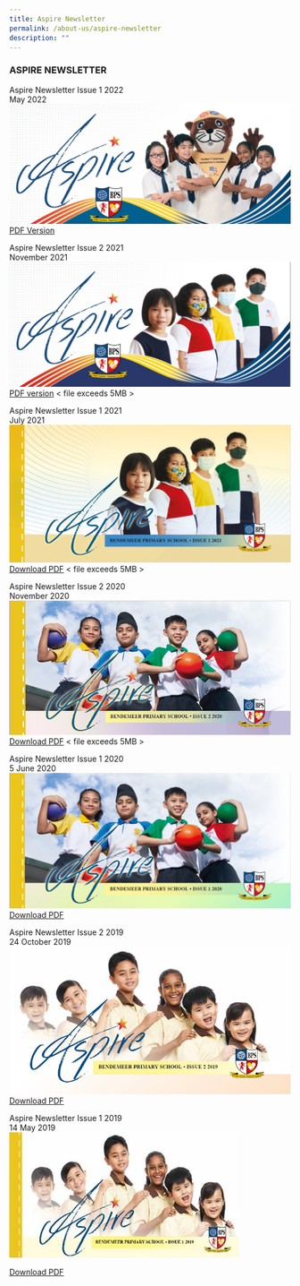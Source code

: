 ```yaml
---
title: Aspire Newsletter
permalink: /about-us/aspire-newsletter
description: ""
---
```

### ASPIRE NEWSLETTER

Aspire Newsletter Issue 1 2022  
May 2022  
![May 2022.jpg](/images/May%202022.jpg)
[PDF Version](/files/Aspire2022Issue1-web.pdf)
  
Aspire Newsletter Issue 2 2021  
November 2021  
![Newsletter Issue 1 2021.jpg](/images/newsletter%202%202021.jpg)
[PDF version](https://bendemeerpri-moe-edu-sg-admin.cwp.sg/qql/slot/u939/2021%20Matters/2021%20Newsletter/Aspire%202021%20Issue2.pdf)  < file exceeds 5MB >
  
Aspire Newsletter Issue 1 2021  
July 2021
![Newsletter July 2021.jpg](/images/Newsletter%20July%202021.jpg)
[Download PDF](https://bendemeerpri-moe-edu-sg-admin.cwp.sg/qql/slot/u939/2021%20Letters/Term%203%202021/Aspire%202021%20Issue1v3.pdf)   < file exceeds 5MB >
  
Aspire Newsletter Issue 2 2020  
November 2020  
![Aspire Newsletter cover page_Nov 2020.jpg](/images/Aspire%20Newsletter%20cover%20page_Nov%202020.jpg)
[Download PDF](https://bendemeerpri-moe-edu-sg-admin.cwp.sg/qql/slot/u939/2020%20non-PG/ASPIRE%20Newsletter/AACOHX~J.PDF)  < file exceeds 5MB >
  
Aspire Newsletter Issue 1 2020  
5 June 2020  
![Aspire2020 1.jpg](/images/Aspire2020_1.jpg)  
[Download PDF](/files/Aspire%202020%20Issue1%20online.pdf)
  
Aspire Newsletter Issue 2 2019  
24 October 2019  
![Aspire Newsletter 2 cover page.jpg](/images/Aspire%20Newsletter%202%20cover%20page.jpg)
[Download PDF](/files/Aspire%20Newsletter%202nd%20Issue%20(FINAL).pdf) 

Aspire Newsletter Issue 1 2019  
14 May 2019  
[](https://bendemeerpri-moe-edu-sg-admin.cwp.sg/)![aspire.jpg](/images/aspire.jpg)  

[Download PDF](https://bendemeerpri-moe-edu-sg-admin.cwp.sg/qql/slot/u740/About%20Us/Aspire%20Newsletter/Aspire%20Newsletter%20web.pdf)